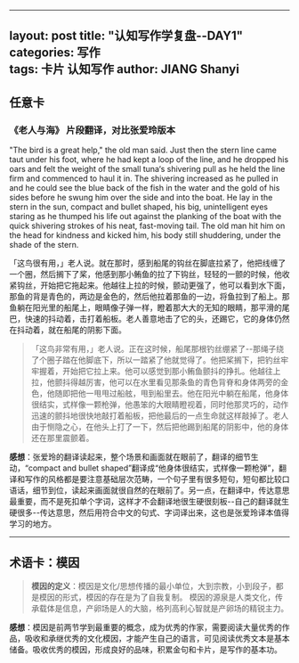 
---
layout: post
title:  "认知写作学复盘--DAY1"
categories: 写作  
tags:  卡片  认知写作
author: JIANG Shanyi
---

## 任意卡
### 《老人与海》 片段翻译，对比张爱玲版本
"The bird is a great help," the old man said. Just then the stern line came taut under his foot, where he had kept a loop of the line, and he dropped his oars and felt the weight of the small tuna‘s shivering pull as he held the line firm and commenced to haul it in. The shivering increased as he pulled in and he could see the blue back of the fish in the water and the gold of his sides before he swung him over the side and into the boat. He lay in the stern in the sun, compact and bullet shaped, his big, unintelligent eyes staring as he thumped his life out against the planking of the boat with the quick shivering strokes of his neat, fast-moving tail. The old man hit him on the head for kindness and kicked him, his body still shuddering, under the shade of the stern.

「这鸟很有用，」老人说。就在那时，感到船尾的钩丝在脚底拉紧了，他把线缠了一个圈，然后搁下了桨，他感到那小鲔鱼的拉了下钩丝，轻轻的一颤的时候，他收紧钩丝，开始把它拖起来。他越往上拉的时候，颤动更强了，他可以看到水下面，那鱼的背是青色的，两边是金色的，然后他拉着那鱼的一边，将鱼拉到了船上。那鱼躺在阳光里的船尾上，眼睛像子弹一样，瞪着那大大的无知的眼睛，那平滑的尾巴，快速的抖动着，击打着船板。老人善意地击了它的头，还踢它，它的身体仍然在抖动着，就在船尾的阴影下面。

> 「这鸟非常有用，」老人说。正在这时候，船尾那根钓丝绷紧了--那绳子绕了个圈子踏在他脚底下，所以一踏紧了他就觉得了。他把桨搁下，把钓丝牢牢握着，开始把它拉上来。他可以感觉到那小鲔鱼颤抖的挣扎。他越往上拉，他颤抖得越厉害，他可以在水里看见那条鱼的青色背脊和身体两旁的金色，他随即把他一甩甩过船舷，甩到船里去。他在阳光中躺在船尾，他身体很结实，式样像一颗枪弹，他愚笨的大眼睛瞪视着，同时他那灵巧的，动作迅速的颤抖地很快地敲打着船板，把他最后的一点生命就这样敲掉了。老人由于恻隐之心，在他头上打了一下，然后把他踢到船尾的阴影中，他的身体还在那里震颤着。

**感想**：张爱玲的翻译读起来，整个场景和画面就在眼前了，翻译的细节生动，“compact and bullet shaped”翻译成“他身体很结实，式样像一颗枪弹”，翻译和写作的风格都是要注意基础层次范畴，一个句子里有很多短句，短句都比较口语话，细节到位，读起来画面就很自然的在眼前了。另一点，在翻译中，传达意思最重要，而不是死扣单个字词，这样才不会翻译地很生硬很刻板--自己的翻译就生硬很多--传达意思，然后用符合中文的句式、字词译出来，这也是张爱玲译本值得学习的地方。

---
## 术语卡：模因

> **模因的定义**：模因是文化/思想传播的最小单位，大到宗教，小到段子，都是模因的形式，模因的存在是为了自我复制。 模因的源泉是人类文化，传承载体是信息，产卵场是人的大脑，格列高利心智就是产卵场的精锐主力。

**感想**：模因是前两节学到最重要的概念，成为优秀的作家，需要阅读大量优秀的作品，吸收和承继优秀的文化模因，才能产生自己的语言，可见阅读优秀文本是基本储备。吸收优秀的模因，形成良好的品味，积累金句和卡片，是写作的基本功。
